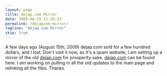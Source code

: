 ```yaml
---
layout: page
title: dejap.com Mirror
date: 2009-08-15 11:28:33
permalink: /dejapcom-mirror/
tagline: "dejap.com Mirror"
skip: true
---
```


A few days ago (August 15th, 2009) dejap.com sold for a few hundred dollars, and I lost. Don't visit it now, as it's a spam website, I am setting up a mirror of the old [dejap.com](http://dejap.eludevisibility.org/ "dejap.com") for prosperity sake. [dejap.com](http://dejap.eludevisibility.org/ "dejap.com") can be found here. I am working on pulling in all the old updates to the main page and relinking all the files. Thanks.
